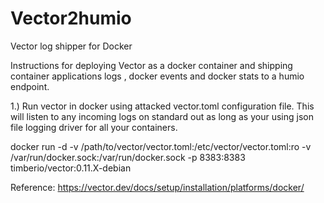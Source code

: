 # Vector2humio

Vector log shipper for Docker

Instructions for deploying Vector as a docker container and shipping container applications logs , docker events and docker stats to a humio endpoint.

1.) Run vector in docker using attacked vector.toml configuration file. This will listen to any incoming logs on standard out as long as your using json file logging driver for all your containers.

docker run -d -v /path/to/vector/vector.toml:/etc/vector/vector.toml:ro -v /var/run/docker.sock:/var/run/docker.sock  -p 8383:8383 timberio/vector:0.11.X-debian









Reference:
https://vector.dev/docs/setup/installation/platforms/docker/
